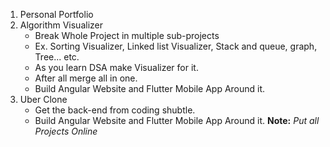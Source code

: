 1. Personal Portfolio
2. Algorithm Visualizer
	- Break Whole Project in multiple sub-projects
	- Ex. Sorting Visualizer, Linked list Visualizer, Stack and queue, graph, Tree... etc.
	- As you learn DSA make Visualizer for it.
	- After all merge all in one.
	- Build Angular Website and Flutter Mobile App Around it. 
3. Uber Clone
	- Get the back-end from coding shubtle.
	- Build Angular Website and Flutter Mobile App Around it. 
**Note:** *Put all Projects Online*


